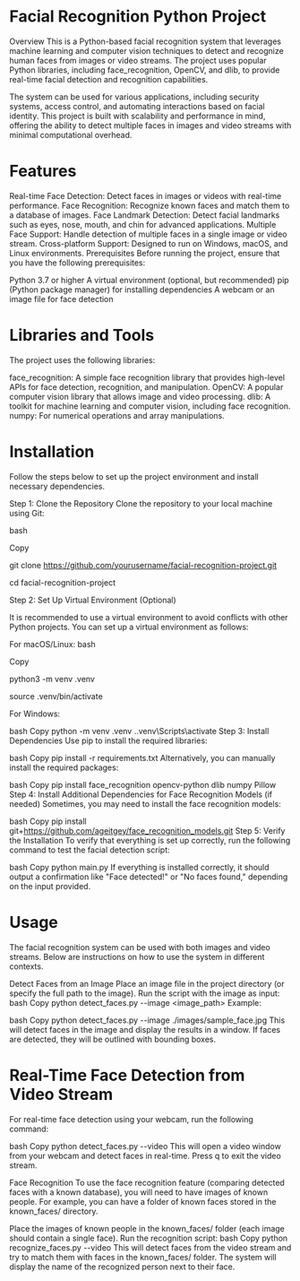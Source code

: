 # Facial Recognition Python Project
Overview
This is a Python-based facial recognition system that leverages machine learning and computer vision techniques to detect and recognize human faces from images or video streams. The project uses popular Python libraries, including face_recognition, OpenCV, and dlib, to provide real-time facial detection and recognition capabilities.

The system can be used for various applications, including security systems, access control, and automating interactions based on facial identity. This project is built with scalability and performance in mind, offering the ability to detect multiple faces in images and video streams with minimal computational overhead.

# Features
Real-time Face Detection: Detect faces in images or videos with real-time performance.
Face Recognition: Recognize known faces and match them to a database of images.
Face Landmark Detection: Detect facial landmarks such as eyes, nose, mouth, and chin for advanced applications.
Multiple Face Support: Handle detection of multiple faces in a single image or video stream.
Cross-platform Support: Designed to run on Windows, macOS, and Linux environments.
Prerequisites
Before running the project, ensure that you have the following prerequisites:

Python 3.7 or higher
A virtual environment (optional, but recommended)
pip (Python package manager) for installing dependencies
A webcam or an image file for face detection
# Libraries and Tools
The project uses the following libraries:

face_recognition: A simple face recognition library that provides high-level APIs for face detection, recognition, and manipulation.
OpenCV: A popular computer vision library that allows image and video processing.
dlib: A toolkit for machine learning and computer vision, including face recognition.
numpy: For numerical operations and array manipulations.

# Installation

Follow the steps below to set up the project environment and install necessary dependencies.

Step 1: Clone the Repository
Clone the repository to your local machine using Git:

bash

Copy

git clone https://github.com/yourusername/facial-recognition-project.git

cd facial-recognition-project

Step 2: Set Up Virtual Environment (Optional)

It is recommended to use a virtual environment to avoid conflicts with other Python projects. You can set up a virtual environment as follows:

For macOS/Linux:
bash

Copy

python3 -m venv .venv

source .venv/bin/activate

For Windows:

bash
Copy
python -m venv .venv
.\.venv\Scripts\activate
Step 3: Install Dependencies
Use pip to install the required libraries:

bash
Copy
pip install -r requirements.txt
Alternatively, you can manually install the required packages:

bash
Copy
pip install face_recognition opencv-python dlib numpy Pillow
Step 4: Install Additional Dependencies for Face Recognition Models (if needed)
Sometimes, you may need to install the face recognition models:

bash
Copy
pip install git+https://github.com/ageitgey/face_recognition_models.git
Step 5: Verify the Installation
To verify that everything is set up correctly, run the following command to test the facial detection script:

bash
Copy
python main.py
If everything is installed correctly, it should output a confirmation like "Face detected!" or "No faces found," depending on the input provided.

# Usage
The facial recognition system can be used with both images and video streams. Below are instructions on how to use the system in different contexts.

Detect Faces from an Image
Place an image file in the project directory (or specify the full path to the image).
Run the script with the image as input:
bash
Copy
python detect_faces.py --image <image_path>
Example:

bash
Copy
python detect_faces.py --image ./images/sample_face.jpg
This will detect faces in the image and display the results in a window. If faces are detected, they will be outlined with bounding boxes.

# Real-Time Face Detection from Video Stream
For real-time face detection using your webcam, run the following command:

bash
Copy
python detect_faces.py --video
This will open a video window from your webcam and detect faces in real-time. Press q to exit the video stream.

Face Recognition
To use the face recognition feature (comparing detected faces with a known database), you will need to have images of known people. For example, you can have a folder of known faces stored in the known_faces/ directory.

Place the images of known people in the known_faces/ folder (each image should contain a single face).
Run the recognition script:
bash
Copy
python recognize_faces.py --video
This will detect faces from the video stream and try to match them with faces in the known_faces/ folder. The system will display the name of the recognized person next to their face.
